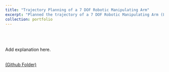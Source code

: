 ```yaml
---
title: "Trajectory Planning of a 7 DOF Robotic Manipulating Arm"
excerpt: "Planned the trajectory of a 7 DOF Robotic Manipulating Arm (LBR iiwa 7 R800, KUKA) to move from a given point A to point B with a fixed obstacle.<br/><img src='/images/500x300.png'>"
collection: portfolio
---
```

<br>
<br>
<br>
Add explanation here.
<br>
<br>

[(Github Folder)](https://github.com/mrsandeshbhat/Personal_Projects/tree/master/MAE547)